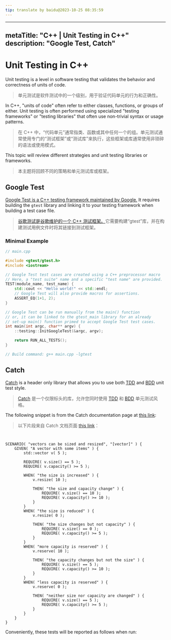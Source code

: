 ```yaml
---
tip: translate by baidu@2023-10-25 08:35:59
---
```

---

metaTitle: "C++ | Unit Testing in C++"
description: "Google Test, Catch"
---------------------------------

# Unit Testing in C++

Unit testing is a level in software testing that validates the behavior and correctness of units of code.

> 单元测试是软件测试中的一个级别，用于验证代码单元的行为和正确性。

In C++, "units of code" often refer to either classes, functions, or groups of either. Unit testing is often performed using specialized "testing frameworks" or "testing libraries" that often use non-trivial syntax or usage patterns.

> 在 C++ 中，“代码单元”通常指类、函数或其中任何一个的组。单元测试通常使用专门的“测试框架”或“测试库”来执行，这些框架或库通常使用非琐碎的语法或使用模式。

This topic will review different strategies and unit testing libraries or frameworks.

> 本主题将回顾不同的策略和单元测试库或框架。

## Google Test

[Google Test is a C++ testing framework maintained by Google.](https://github.com/google/googletest) It requires building the `gtest` library and linking it to your testing framework when building a test case file.

> [谷歌测试是谷歌维护的一个 C++ 测试框架。](https://github.com/google/googletest)它需要构建“gtest”库，并在构建测试用例文件时将其链接到测试框架。

### Minimal Example

```cpp
// main.cpp

#include <gtest/gtest.h>
#include <iostream>

// Google Test test cases are created using a C++ preprocessor macro
// Here, a "test suite" name and a specific "test name" are provided.
TEST(module_name, test_name) {
    std::cout << "Hello world!" << std::endl;
    // Google Test will also provide macros for assertions.
    ASSERT_EQ(1+1, 2);
}

// Google Test can be run manually from the main() function
// or, it can be linked to the gtest_main library for an already
// set-up main() function primed to accept Google Test test cases.
int main(int argc, char** argv) {
    ::testing::InitGoogleTest(&argc, argv);

    return RUN_ALL_TESTS();
}

// Build command: g++ main.cpp -lgtest

```

## Catch

[Catch](https://github.com/philsquared/Catch) is a header only library that allows you to use both [TDD](https://en.wikipedia.org/wiki/Test-driven_development) and [BDD](https://en.wikipedia.org/wiki/Behavior-driven_development) unit test style.

> [Catch](https://github.com/philsquared/Catch) 是一个仅限标头的库，允许您同时使用 [TDD](https://en.wikipedia.org/wiki/Test-driven_development) 和 [BDD](https://en.wikipedia.org/wiki/Behavior-driven_development) 单元测试风格。

The following snippet is from the Catch documentation page at [this link](https://github.com/philsquared/Catch/blob/master/docs/tutorial.md):

> 以下片段来自 Catch 文档页面 [this link](https://github.com/philsquared/Catch/blob/master/docs/tutorial.md)：

```


SCENARIO( "vectors can be sized and resized", "[vector]" ) {
    GIVEN( "A vector with some items" ) {
        std::vector v( 5 );
        
        REQUIRE( v.size() == 5 );
        REQUIRE( v.capacity() >= 5 );
        
        WHEN( "the size is increased" ) {
            v.resize( 10 );
            
            THEN( "the size and capacity change" ) {
                REQUIRE( v.size() == 10 );
                REQUIRE( v.capacity() >= 10 );
            }
        }
        WHEN( "the size is reduced" ) {
            v.resize( 0 );
            
            THEN( "the size changes but not capacity" ) {
                REQUIRE( v.size() == 0 );
                REQUIRE( v.capacity() >= 5 );
            }
        }
        WHEN( "more capacity is reserved" ) {
            v.reserve( 10 );
            
            THEN( "the capacity changes but not the size" ) {
                REQUIRE( v.size() == 5 );
                REQUIRE( v.capacity() >= 10 );
            }
        }
        WHEN( "less capacity is reserved" ) {
            v.reserve( 0 );
            
            THEN( "neither size nor capacity are changed" ) {
                REQUIRE( v.size() == 5 );
                REQUIRE( v.capacity() >= 5 );
            }
        }
    }
}

```

Conveniently, these tests will be reported as follows when run:
